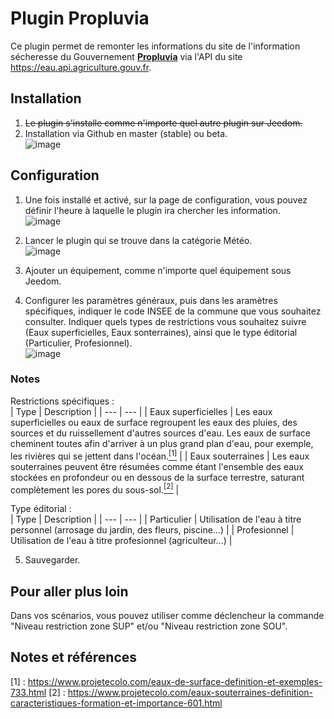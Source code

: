 # Plugin Propluvia

Ce plugin permet de remonter les informations du site de l'information sécheresse du Gouvernement [**Propluvia**](https://propluvia.developpement-durable.gouv.fr/propluviapublic/recherche-particulier) via l'API du site https://eau.api.agriculture.gouv.fr.

## Installation
1. ~~Le plugin s'installe comme n'importe quel autre plugin sur Jeedom.~~<br/>
1. Installation via Github en master (stable) ou beta.<br/>
![image](https://github.com/OUARZA/Propluvia/assets/34892335/97107a01-c29e-48a7-bd77-9ca6cb0f65e9)


## Configuration
1. Une fois installé et activé, sur la page de configuration, vous pouvez définir l'heure à laquelle le plugin ira chercher les information.<br/>
![image](https://github.com/OUARZA/Propluvia/assets/34892335/84857d98-5694-40d4-ad00-e04770220738)

2. Lancer le plugin qui se trouve dans la catégorie Météo.<br/>
![image](https://github.com/OUARZA/Propluvia/assets/34892335/0db2b09b-a0c6-48fc-99f1-9fa58c3ad5da)

3. Ajouter un équipement, comme n'importe quel équipement sous Jeedom.  
4. Configurer les paramètres généraux, puis dans les aramètres spécifiques, indiquer le code INSEE de la commune que vous souhaitez consulter. Indiquer quels types de restrictions vous souhaitez suivre (Eaux superficielles, Eaux sonterraines), ainsi que le type éditorial (Particulier, Profesionnel).  
![image](https://github.com/OUARZA/Propluvia/assets/34892335/ddf81407-3b43-45c3-b67f-301f38e4e514)

### Notes  
Restrictions spécifiques :  
| Type | Description |
| --- | --- |
| Eaux superficielles | Les eaux superficielles ou eaux de surface regroupent les eaux des pluies, des sources et du ruissellement d'autres sources d'eau. Les eaux de surface cheminent toutes afin d'arriver à un plus grand plan d'eau, pour exemple, les rivières qui se jettent dans l'océan.[<sup>[1]</sup>](#notes-et-références) |
| Eaux souterraines | Les eaux souterraines peuvent être résumées comme étant l'ensemble des eaux stockées en profondeur ou en dessous de la surface terrestre, saturant complètement les pores du sous-sol.[<sup>[2]</sup>](#notes-et-références) |

Type éditorial :  
| Type | Description |
| --- | --- |
| Particulier | Utilisation de l'eau à titre personnel (arrosage du jardin, des fleurs, piscine...) |
| Profesionnel | Utilisation de l'eau à titre profesionnel (agriculteur...) |

5. Sauvegarder.

## Pour aller plus loin
Dans vos scénarios, vous pouvez utiliser comme déclencheur la commande "Niveau restriction zone SUP" et/ou "Niveau restriction zone SOU".


## Notes et références
[1] : https://www.projetecolo.com/eaux-de-surface-definition-et-exemples-733.html
[2] : https://www.projetecolo.com/eaux-souterraines-definition-caracteristiques-formation-et-importance-601.html
